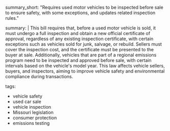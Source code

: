 summary_short: "Requires used motor vehicles to be inspected before sale to ensure safety, with some exceptions, and updates related inspection rules."

summary: |
  This bill requires that, before a used motor vehicle is sold, it must undergo a full inspection and obtain a new official certificate of approval, regardless of any existing inspection certificate, with certain exceptions such as vehicles sold for junk, salvage, or rebuild. Sellers must cover the inspection cost, and the certificate must be presented to the buyer at sale. Additionally, vehicles that are part of a regional emissions program need to be inspected and approved before sale, with certain intervals based on the vehicle's model year. This law affects vehicle sellers, buyers, and inspectors, aiming to improve vehicle safety and environmental compliance during transactions.

tags:
  - vehicle safety
  - used car sale
  - vehicle inspection
  - Missouri legislation
  - consumer protection
  - emissions testing
